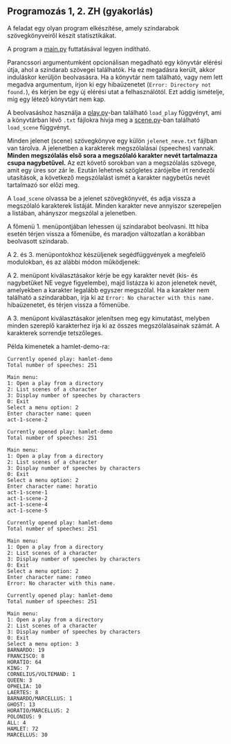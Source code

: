 ## Programozás 1, 2. ZH (gyakorlás)

A feladat egy olyan program elkészítése, amely színdarabok szövegkönyveiről készít statisztikákat.

A program a [main.py](main.py) futtatásával legyen indítható.

Parancssori argumentumként opcionálisan megadható egy könyvtár elérési útja, ahol a színdarab szövegei találhatók.
Ha ez megadásra került, akkor induláskor kerüljön beolvasásra.
Ha a könyvtár nem található, vagy nem lett megadva argumentum, írjon ki egy hibaüzenetet (`Error: Directory not found.`), és kérjen be egy új elérési utat a felhasználótól.
Ezt addig ismételje, míg egy létező könyvtárt nem kap.

A beolvasáshoz használja a [play.py](play.py)-ban található `load_play` függvényt, ami a könyvtárban lévő `.txt` fájlokra hívja meg a [scene.py](scene.py)-ban található `load_scene` függvényt.

Minden jelenet (scene) szövegkönyve egy külön `jelenet_neve.txt` fájlban van tárolva. A jelenetben a karakterek megszólalásai (speeches) vannak.
**Minden megszólalás első sora a megszólaló karakter nevét tartalmazza csupa nagybetűvel.** Az ezt követő sorokban van a megszólalás szövege, amit egy üres sor zár le.
Ezután lehetnek szögletes zárójelbe írt rendezői utasítások, a következő megszólalást ismét a karakter nagybetűs nevét tartalmazó sor előzi meg.

A `load_scene` olvassa be a jelenet szövegkönyvét, és adja vissza a megszólaló karakterek listáját. Minden karakter neve annyiszor szerepeljen a listában, ahányszor megszólal a jelenetben.

A főmenü 1. menüpontjában lehessen új színdarabot beolvasni. Itt hiba esetén térjen vissza a főmenübe, és maradjon változatlan a korábban beolvasott színdarab.

A 2. és 3. menüpontokhoz készüljenek segédfüggvények a megfelelő modulokban, és az alábbi módon működjenek:

A 2. menüpont kiválasztásakor kérje be egy karakter nevét (kis- és nagybetűket NE vegye figyelembe), majd listázza ki azon jelenetek nevét, amelyekben a karakter legalább egyszer megszólal.
Ha a karakter nem található a színdarabban, írja ki az `Error: No character with this name.` hibaüzenetet, és térjen vissza a főmenübe.

A 3. menüpont kiválasztásakor jelenítsen meg egy kimutatást, melyben minden szereplő karakterhez írja ki az összes megszólalásainak számát. A karakterek sorrendje tetszőleges.

Példa kimenetek a hamlet-demo-ra:

```
Currently opened play: hamlet-demo
Total number of speeches: 251

Main menu:
1: Open a play from a directory
2: List scenes of a character
3: Display number of speeches by characters
0: Exit
Select a menu option: 2
Enter character name: queen
act-1-scene-2
```

```
Currently opened play: hamlet-demo
Total number of speeches: 251

Main menu:
1: Open a play from a directory
2: List scenes of a character
3: Display number of speeches by characters
0: Exit
Select a menu option: 2
Enter character name: horatio
act-1-scene-1
act-1-scene-2
act-1-scene-4
act-1-scene-5
```

```
Currently opened play: hamlet-demo
Total number of speeches: 251

Main menu:
1: Open a play from a directory
2: List scenes of a character
3: Display number of speeches by characters
0: Exit
Select a menu option: 2
Enter character name: romeo
Error: No character with this name.
```

```
Currently opened play: hamlet-demo
Total number of speeches: 251

Main menu:
1: Open a play from a directory
2: List scenes of a character
3: Display number of speeches by characters
0: Exit
Select a menu option: 3
BARNARDO: 19
FRANCISCO: 8
HORATIO: 64
KING: 7
CORNELIUS/VOLTEMAND: 1
QUEEN: 3
OPHELIA: 10
LAERTES: 8
BARNARDO/MARCELLUS: 1
GHOST: 13
HORATIO/MARCELLUS: 2
POLONIUS: 9
ALL: 4
HAMLET: 72
MARCELLUS: 30
```
